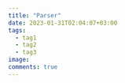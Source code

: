 ```yaml
---
title: "Parser"
date: 2023-01-31T02:04:07+03:00
tags:
  - tag1
  - tag2
  - tag3
image:
comments: true
---
```


